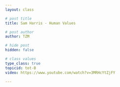 ```yaml
---
layout: class

# post title
title: Sam Harris - Human Values

# post author
author: TZM

# hide post
hidden: false

# class values
type_class: true
topicid: tot-B
video: https://www.youtube.com/watch?v=3MRHcYtZjFY

---
```

